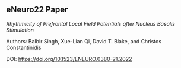 ## eNeuro22 Paper
_Rhythmicity of Prefrontal Local Field Potentials after Nucleus Basalis Stimulation_

Authors: Balbir Singh, Xue-Lian Qi, David T. Blake, and Christos Constantinidis

DOI: https://doi.org/10.1523/ENEURO.0380-21.2022
